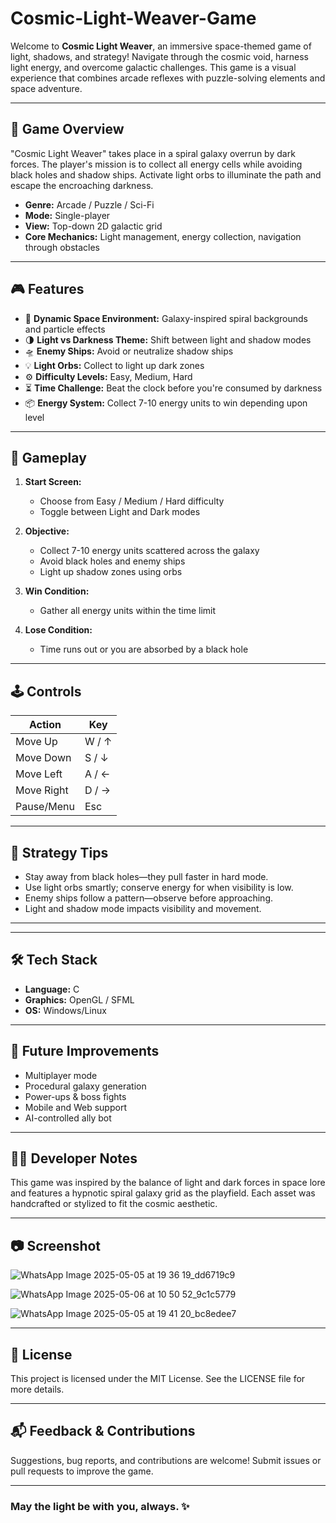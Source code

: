 # Cosmic-Light-Weaver-Game

Welcome to **Cosmic Light Weaver**, an immersive space-themed game of light, shadows, and strategy! Navigate through the cosmic void, harness light energy, and overcome galactic challenges. This game is a visual experience that combines arcade reflexes with puzzle-solving elements and space adventure.

---

## 🚀 Game Overview

"Cosmic Light Weaver" takes place in a spiral galaxy overrun by dark forces. The player's mission is to collect all energy cells while avoiding black holes and shadow ships. Activate light orbs to illuminate the path and escape the encroaching darkness.

* **Genre:** Arcade / Puzzle / Sci-Fi
* **Mode:** Single-player
* **View:** Top-down 2D galactic grid
* **Core Mechanics:** Light management, energy collection, navigation through obstacles

---

## 🎮 Features

* 🌌 **Dynamic Space Environment:** Galaxy-inspired spiral backgrounds and particle effects
* 🌗 **Light vs Darkness Theme:** Shift between light and shadow modes
* 🛸 **Enemy Ships:** Avoid or neutralize shadow ships
* 💡 **Light Orbs:** Collect to light up dark zones
* ⚙️ **Difficulty Levels:** Easy, Medium, Hard
* ⏳ **Time Challenge:** Beat the clock before you're consumed by darkness
* 📦 **Energy System:** Collect 7-10 energy units to win depending upon level

---

## 🧩 Gameplay

1. **Start Screen:**

   * Choose from Easy / Medium / Hard difficulty
   * Toggle between Light and Dark modes

2. **Objective:**

   * Collect 7-10 energy units scattered across the galaxy
   * Avoid black holes and enemy ships
   * Light up shadow zones using orbs

3. **Win Condition:**

   * Gather all energy units within the time limit

4. **Lose Condition:**

   * Time runs out or you are absorbed by a black hole

---

## 🕹️ Controls

| Action       | Key      |
| ------------ | -------- |
| Move Up      | W / ↑    |
| Move Down    | S / ↓    |
| Move Left    | A / ←    |
| Move Right   | D / →    |
| Pause/Menu   | Esc      |

---

## 🧠 Strategy Tips

* Stay away from black holes—they pull faster in hard mode.
* Use light orbs smartly; conserve energy for when visibility is low.
* Enemy ships follow a pattern—observe before approaching.
* Light and shadow mode impacts visibility and movement.

---

---

## 🛠️ Tech Stack

* **Language:** C
* **Graphics:** OpenGL / SFML
* **OS:** Windows/Linux

---

## 🧪 Future Improvements

* Multiplayer mode
* Procedural galaxy generation
* Power-ups & boss fights
* Mobile and Web support
* AI-controlled ally bot

---

## 👨‍💻 Developer Notes

This game was inspired by the balance of light and dark forces in space lore and features a hypnotic spiral galaxy grid as the playfield. Each asset was handcrafted or stylized to fit the cosmic aesthetic.

---

## 📷 Screenshot


![WhatsApp Image 2025-05-05 at 19 36 19_dd6719c9](https://github.com/user-attachments/assets/21ca7432-f76c-40e2-8991-dea0e80338a9)

![WhatsApp Image 2025-05-06 at 10 50 52_9c1c5779](https://github.com/user-attachments/assets/b673f6eb-436b-4cfe-aa12-30cceac1803c)

![WhatsApp Image 2025-05-05 at 19 41 20_bc8edee7](https://github.com/user-attachments/assets/acd87d21-5fbb-4660-9487-7fa6a25fa205)


---

## 📜 License

This project is licensed under the MIT License. See the LICENSE file for more details.

---

## 📬 Feedback & Contributions

Suggestions, bug reports, and contributions are welcome! Submit issues or pull requests to improve the game.

---

### May the light be with you, always. ✨
